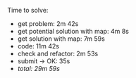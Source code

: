 Time to solve:

- get problem: 2m 42s
- get potential solution with map: 4m 8s
- get solution with map: 7m 59s
- code: 11m 42s
- check and refactor: 2m 53s
- submit → OK: 35s
- _total: 29m 59s_
